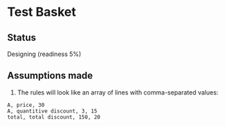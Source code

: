 # Test Basket

## Status

Designing (readiness 5%)

## Assumptions made

1. The rules will look like an array of lines with comma-separated values:
```
A, price, 30
A, quantitive discount, 3, 15
total, total discount, 150, 20
```

